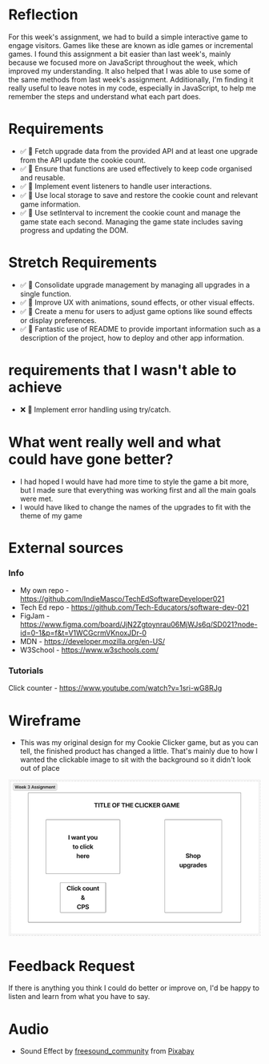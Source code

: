 # Reflection

For this week's assignment, we had to build a simple interactive game to engage visitors. Games like these are known as idle games or incremental games. I found this assignment a bit easier than last week's, mainly because we focused more on JavaScript throughout the week, which improved my understanding. It also helped that I was able to use some of the same methods from last week's assignment. Additionally, I'm finding it really useful to leave notes in my code, especially in JavaScript, to help me remember the steps and understand what each part does.

# Requirements

- ✅ 🎯 Fetch upgrade data from the provided API and at least one upgrade from the API update the cookie count.
- ✅ 🎯 Ensure that functions are used effectively to keep code organised and reusable.
- ✅ 🎯 Implement event listeners to handle user interactions.
- ✅ 🎯 Use local storage to save and restore the cookie count and relevant game information.
- ✅ 🎯 Use setInterval to increment the cookie count and manage the game state each second. Managing the game state includes saving progress and updating the DOM.

# Stretch Requirements

- ✅ 🏹 Consolidate upgrade management by managing all upgrades in a single function.
- ✅ 🏹 Improve UX with animations, sound effects, or other visual effects.
- ✅ 🏹 Create a menu for users to adjust game options like sound effects or display preferences.
- ✅ 🏹 Fantastic use of README to provide important information such as a description of the project, how to deploy and other app information.

# requirements that I wasn't able to achieve

- ❌ 🏹 Implement error handling using try/catch.

# What went really well and what could have gone better?

- I had hoped I would have had more time to style the game a bit more, but I made sure that everything was working first and all the main goals were met.
- I would have liked to change the names of the upgrades to fit with the theme of my game

# External sources

### Info

- My own repo - https://github.com/IndieMasco/TechEdSoftwareDeveloper021
- Tech Ed repo - https://github.com/Tech-Educators/software-dev-021
- FigJam - https://www.figma.com/board/JjN2Zgtoynrau06MjWJs6q/SD021?node-id=0-1&p=f&t=V1WCGcrmVKnoxJDr-0
- MDN - https://developer.mozilla.org/en-US/
- W3School - https://www.w3schools.com/

### Tutorials

Click counter - https://www.youtube.com/watch?v=1sri-wG8RJg

# Wireframe

- This was my original design for my Cookie Clicker game, but as you can tell, the finished product has changed a little. That's mainly due to how I wanted the clickable image to sit with the background so it didn't look out of place
<div align="center">

![Wireframe](./images/wireframe1.png)
</div>

# Feedback Request

If there is anything you think I could do better or improve on, I'd be happy to listen and learn from what you have to say.

# Audio

- Sound Effect by <a href="https://pixabay.com/users/freesound_community-46691455/?utm_source=link-attribution&utm_medium=referral&utm_campaign=music&utm_content=6462">freesound_community</a> from <a href="https://pixabay.com/sound-effects//?utm_source=link-attribution&utm_medium=referral&utm_campaign=music&utm_content=6462">Pixabay</a>